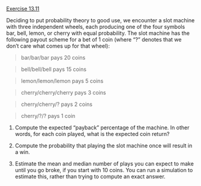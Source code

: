 [Exercise 13.11](13-11/)

Deciding to put probability theory to good use, we encounter a slot
machine with three independent wheels, each producing one of the four
symbols bar, bell, lemon, or
cherry with equal probability. The slot machine has the
following payout scheme for a bet of 1 coin (where “?” denotes that we
don’t care what comes up for that wheel):

> bar/bar/bar pays 20 coins

> bell/bell/bell pays 15 coins

> lemon/lemon/lemon pays 5 coins

> cherry/cherry/cherry pays 3 coins

> cherry/cherry/? pays 2 coins

> cherry/?/? pays 1 coin

1.  Compute the expected “payback” percentage of the machine. In other
    words, for each coin played, what is the expected coin return?

2.  Compute the probability that playing the slot machine once will
    result in a win.

3.  Estimate the mean and median number of plays you can expect to make
    until you go broke, if you start with 10 coins. You can run a
    simulation to estimate this, rather than trying to compute an
    exact answer.
